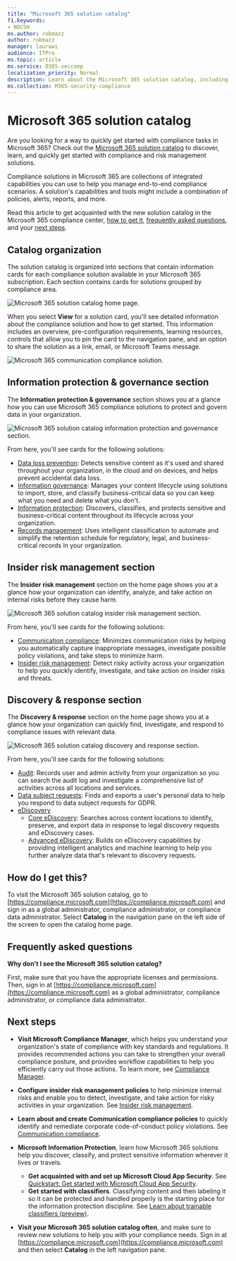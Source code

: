 ```yaml
---
title: "Microsoft 365 solution catalog"
f1.keywords:
- NOCSH
ms.author: robmazz
author: robmazz
manager: laurawi
audience: ITPro
ms.topic: article
ms.service: O365-seccomp
localization_priority: Normal
description: Learn about the Microsoft 365 solution catalog, including what it contains, how to get it, and your next steps.
ms.collection: M365-security-compliance
---
```


# Microsoft 365 solution catalog

Are you looking for a way to quickly get started with compliance tasks in Microsoft 365? Check out the [Microsoft 365 solution catalog](https://compliance.microsoft.com/solutioncatalog) to discover, learn, and quickly get started with compliance and risk management solutions.

Compliance solutions in Microsoft 365 are collections of integrated capabilities you can use to help you manage end-to-end compliance scenarios. A solution's capabilities and tools might include a combination of policies, alerts, reports, and more.

Read this article to get acquainted with the new solution catalog in the Microsoft 365 compliance center, [how to get it](#how-do-i-get-this), [frequently asked questions](#frequently-asked-questions), and your [next steps](#next-steps).

## Catalog organization

The solution catalog is organized into sections that contain information cards for each compliance solution available in your Microsoft 365 subscription. Each section contains cards for solutions grouped by compliance area.

![Microsoft 365 solution catalog home page.](../media/m365-solution-catalog-home.png)

When you select **View** for a solution card, you'll see detailed information about the compliance solution and how to get started. This information includes an overview, pre-configuration requirements, learning resources, controls that allow you to pin the card to the navigation pane, and an option to share the solution as a link, email, or Microsoft Teams message.

![Microsoft 365 communication compliance solution.](../media/m365-solution-catalog-communication-compliance.png)

## Information protection & governance section

The **Information protection & governance** section shows you at a glance how you can use Microsoft 365 compliance solutions to protect and govern data in your organization.

![Microsoft 365 solution catalog information protection and governance section.](../media/m365-solution-catalog-information-protection-governance.png)

From here, you'll see cards for the following solutions:

- [Data loss prevention](dlp-learn-about-dlp.md): Detects sensitive content as it's used and shared throughout your organization, in the cloud and on devices, and helps prevent accidental data loss.
- [Information governance](manage-information-governance.md): Manages your content lifecycle using solutions to import, store, and classify business-critical data so you can keep what you need and delete what you don't.
- [Information protection](information-protection.md): Discovers, classifies, and protects sensitive and business-critical content throughout its lifecycle across your organization.
- [Records management](records-management.md): Uses intelligent classification to automate and simplify the retention schedule for regulatory, legal, and business-critical records in your organization.

## Insider risk management section

The **Insider risk management** section on the home page shows you at a glance how your organization can identify, analyze, and take action on internal risks before they cause harm.

![Microsoft 365 solution catalog insider risk management section.](../media/m365-solution-catalog-insider-risk-management.png)

From here, you'll see cards for the following solutions:

- [Communication compliance](communication-compliance.md): Minimizes communication risks by helping you automatically capture inappropriate messages, investigate possible policy violations, and take steps to minimize harm.
- [Insider risk management](insider-risk-management.md): Detect risky activity across your organization to help you quickly identify, investigate, and take action on insider risks and threats.

## Discovery & response section

The **Discovery & response** section on the home page shows you at a glance how your organization can quickly find, investigate, and respond to compliance issues with relevant data.

![Microsoft 365 solution catalog discovery and response section.](../media/m365-solution-catalog-discovery-response.png)

From here, you'll see cards for the following solutions:

- [Audit](search-the-audit-log-in-security-and-compliance.md): Records user and admin activity from your organization so you can search the audit log and investigate a comprehensive list of activities across all locations and services.
- [Data subject requests](/compliance/regulatory/gdpr-manage-gdpr-data-subject-requests-with-the-dsr-case-tool): Finds and exports a user's personal data to help you respond to data subject requests for GDPR.
- [eDiscovery](manage-legal-investigations.md)
    - [Core eDiscovery](./get-started-core-ediscovery.md): Searches across content locations to identify, preserve, and export data in response to legal discovery requests and eDiscovery cases.
    - [Advanced eDiscovery](overview-ediscovery-20.md): Builds on eDiscovery capabilities by providing intelligent analytics and  machine learning to help you further analyze data that's relevant to discovery requests.

## How do I get this?

To visit the Microsoft 365 solution catalog, go to [https://compliance.microsoft.com](https://compliance.microsoft.com) and sign in as a global administrator, compliance administrator, or compliance data administrator. Select **Catalog** in the navigation pane on the left side of the screen to open the catalog home page.

## Frequently asked questions

**Why don't I see the Microsoft 365 solution catalog?**

First, make sure that you have the appropriate licenses and permissions. Then, sign in at [https://compliance.microsoft.com](https://compliance.microsoft.com) as a global administrator, compliance administrator, or compliance data administrator. 

## Next steps

- **Visit Microsoft Compliance Manager**, which helps you understand your organization's state of compliance with key standards and regulations. It provides recommended actions you can take to strengthen your overall compliance posture, and provides workflow capabilities to help you efficiently carry out those actions. To learn more, see [Compliance Manager](compliance-manager.md).

- **Configure insider risk management policies** to help minimize internal risks and enable you to detect, investigate, and take action for risky activities in your organization. See [Insider risk management](insider-risk-management.md).

- **Learn about and create Communication compliance policies** to quickly identify and remediate corporate code-of-conduct policy violations. See [Communication compliance](communication-compliance.md).

- **Microsoft Information Protection**, learn how Microsoft 365 solutions help you discover, classify, and protect sensitive information wherever it lives or travels.
    - **Get acquainted with and set up Microsoft Cloud App Security**. See [Quickstart: Get started with Microsoft Cloud App Security](/cloud-app-security/getting-started-with-cloud-app-security).
    - **Get started with classifiers**. Classifying content and then labeling it so it can be protected and handled properly is the starting place for the information protection discipline. See [Learn about trainable classifiers (preview)](classifier-learn-about.md).

- **Visit your Microsoft 365 solution catalog often**, and make sure to review new solutions to help you with your compliance needs. Sign in at [https://compliance.microsoft.com](https://compliance.microsoft.com) and then select **Catalog** in the left navigation pane.